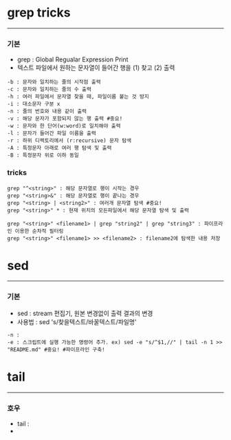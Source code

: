 # grep tricks
---
### 기본
- grep : Global Regualar Expression Print
- 텍스트 파일에서 원하는 문자열이 들어간 행을 (1) 찾고 (2) 출력

```shell
-b : 문자와 일치하는 줄의 시작점 출력
-c : 문자와 일치하는 줄의 수 출력
-h : 여러 파일에서 문자열 찾을 때, 파일이름 붙는 것 방지
-i : 대소문자 구분 x
-n : 줄의 번호와 내용 같이 출력
-v : 해당 문자가 포함되지 않는 행 출력 #중요!
-w : 문자와 한 단어(w:word)로 일치해야 출력
-l : 문자가 들어간 파일 이름을 출력
-r : 하위 디렉토리에서 (r:recursive) 문자 탐색
-A : 특정문자 아래로 여러 행 탐색 및 출력
-B : 특정문자 위로 이하 동일
```

### tricks
```shell
grep "^<string>" : 해당 문자열로 행이 시작는 경우
grep "<string>&" : 해당 문자열로 행이 끝나는 경우
grep "<string> | <string2>" : 여러개 문자열 탐색 #중요!
grep "<string>" * : 현재 위치의 모든파일에서 해당 문자열 탐색 및 출력

grep "<string>" <filename1> | grep "string2" | grep "string3" : 파이프라인 이용한 순차적 필터링
grep "<string>" <filename1> >> <filename2> : filename2에 탐색한 내용 저장
```


# sed 
---
### 기본
- sed : stream 편집기, 원본 변경없이 출력 결과의 변경
- 사용법 : sed 's/찾을텍스트/바꿀텍스트/파일명'

```shell
-n : 
-e : 스크립트에 실행 가능한 명령어 추가. ex) sed -e "s/^$1,//" | tail -n 1 >> "README.md" #중요! #파이프라인 구축!

```


# tail
---
### 호우
- tail : 
- 
